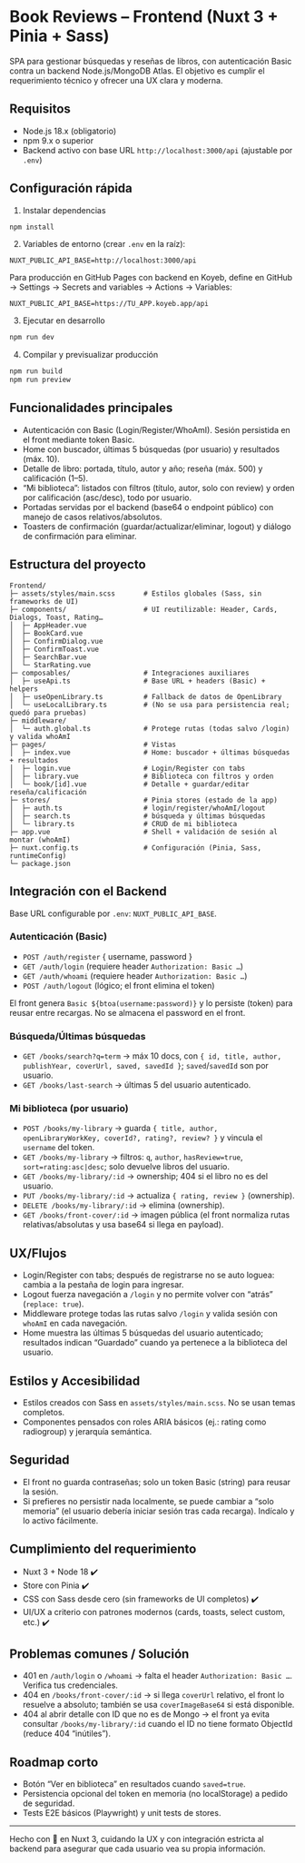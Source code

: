 # Book Reviews – Frontend (Nuxt 3 + Pinia + Sass)

SPA para gestionar búsquedas y reseñas de libros, con autenticación Basic contra un backend Node.js/MongoDB Atlas. El objetivo es cumplir el requerimiento técnico y ofrecer una UX clara y moderna.

## Requisitos

- Node.js 18.x (obligatorio)
- npm 9.x o superior
- Backend activo con base URL `http://localhost:3000/api` (ajustable por `.env`)

## Configuración rápida

1) Instalar dependencias
```bash
npm install
```
2) Variables de entorno (crear `.env` en la raíz):
```env
NUXT_PUBLIC_API_BASE=http://localhost:3000/api
```

Para producción en GitHub Pages con backend en Koyeb, define en GitHub → Settings → Secrets and variables → Actions → Variables:
```
NUXT_PUBLIC_API_BASE=https://TU_APP.koyeb.app/api
```
3) Ejecutar en desarrollo
```bash
npm run dev
```
4) Compilar y previsualizar producción
```bash
npm run build
npm run preview
```

## Funcionalidades principales

- Autenticación con Basic (Login/Register/WhoAmI). Sesión persistida en el front mediante token Basic.
- Home con buscador, últimas 5 búsquedas (por usuario) y resultados (máx. 10).
- Detalle de libro: portada, título, autor y año; reseña (máx. 500) y calificación (1–5).
- “Mi biblioteca”: listados con filtros (título, autor, solo con review) y orden por calificación (asc/desc), todo por usuario.
- Portadas servidas por el backend (base64 o endpoint público) con manejo de casos relativos/absolutos.
- Toasters de confirmación (guardar/actualizar/eliminar, logout) y diálogo de confirmación para eliminar.

## Estructura del proyecto

```
Frontend/
├─ assets/styles/main.scss       # Estilos globales (Sass, sin frameworks de UI)
├─ components/                   # UI reutilizable: Header, Cards, Dialogs, Toast, Rating…
│  ├─ AppHeader.vue
│  ├─ BookCard.vue
│  ├─ ConfirmDialog.vue
│  ├─ ConfirmToast.vue
│  ├─ SearchBar.vue
│  └─ StarRating.vue
├─ composables/                  # Integraciones auxiliares
│  ├─ useApi.ts                  # Base URL + headers (Basic) + helpers
│  ├─ useOpenLibrary.ts          # Fallback de datos de OpenLibrary
│  └─ useLocalLibrary.ts         # (No se usa para persistencia real; quedó para pruebas)
├─ middleware/
│  └─ auth.global.ts             # Protege rutas (todas salvo /login) y valida whoAmI
├─ pages/                        # Vistas
│  ├─ index.vue                  # Home: buscador + últimas búsquedas + resultados
│  ├─ login.vue                  # Login/Register con tabs
│  ├─ library.vue                # Biblioteca con filtros y orden
│  └─ book/[id].vue              # Detalle + guardar/editar reseña/calificación
├─ stores/                       # Pinia stores (estado de la app)
│  ├─ auth.ts                    # login/register/whoAmI/logout
│  ├─ search.ts                  # búsqueda y últimas búsquedas
│  └─ library.ts                 # CRUD de mi biblioteca
├─ app.vue                       # Shell + validación de sesión al montar (whoAmI)
├─ nuxt.config.ts                # Configuración (Pinia, Sass, runtimeConfig)
└─ package.json
```

## Integración con el Backend

Base URL configurable por `.env`: `NUXT_PUBLIC_API_BASE`.

### Autenticación (Basic)
- `POST /auth/register` { username, password }
- `GET /auth/login` (requiere header `Authorization: Basic …`)
- `GET /auth/whoami` (requiere header `Authorization: Basic …`)
- `POST /auth/logout` (lógico; el front elimina el token)

El front genera `Basic ${btoa(username:password)}` y lo persiste (token) para reusar entre recargas. No se almacena el password en el front.

### Búsqueda/Últimas búsquedas
- `GET /books/search?q=term` → máx 10 docs, con `{ id, title, author, publishYear, coverUrl, saved, savedId }`; `saved`/`savedId` son por usuario.
- `GET /books/last-search` → últimas 5 del usuario autenticado.

### Mi biblioteca (por usuario)
- `POST /books/my-library` → guarda `{ title, author, openLibraryWorkKey, coverId?, rating?, review? }` y vincula el `username` del token.
- `GET /books/my-library` → filtros: `q`, `author`, `hasReview=true`, `sort=rating:asc|desc`; solo devuelve libros del usuario.
- `GET /books/my-library/:id` → ownership; 404 si el libro no es del usuario.
- `PUT /books/my-library/:id` → actualiza `{ rating, review }` (ownership).
- `DELETE /books/my-library/:id` → elimina (ownership).
- `GET /books/front-cover/:id` → imagen pública (el front normaliza rutas relativas/absolutas y usa base64 si llega en payload).

## UX/Flujos

- Login/Register con tabs; después de registrarse no se auto loguea: cambia a la pestaña de login para ingresar.
- Logout fuerza navegación a `/login` y no permite volver con “atrás” (`replace: true`).
- Middleware protege todas las rutas salvo `/login` y valida sesión con `whoAmI` en cada navegación.
- Home muestra las últimas 5 búsquedas del usuario autenticado; resultados indican “Guardado” cuando ya pertenece a la biblioteca del usuario.

## Estilos y Accesibilidad

- Estilos creados con Sass en `assets/styles/main.scss`. No se usan temas completos.
- Componentes pensados con roles ARIA básicos (ej.: rating como radiogroup) y jerarquía semántica.

## Seguridad

- El front no guarda contraseñas; solo un token Basic (string) para reusar la sesión.
- Si prefieres no persistir nada localmente, se puede cambiar a “solo memoria” (el usuario debería iniciar sesión tras cada recarga). Indícalo y lo activo fácilmente.

## Cumplimiento del requerimiento

- Nuxt 3 + Node 18 ✔️
- Store con Pinia ✔️
- CSS con Sass desde cero (sin frameworks de UI completos) ✔️
- UI/UX a criterio con patrones modernos (cards, toasts, select custom, etc.) ✔️

## Problemas comunes / Solución

- 401 en `/auth/login` o `/whoami` → falta el header `Authorization: Basic …`. Verifica tus credenciales.
- 404 en `/books/front-cover/:id` → si llega `coverUrl` relativo, el front lo resuelve a absoluto; también se usa `coverImageBase64` si está disponible.
- 404 al abrir detalle con ID que no es de Mongo → el front ya evita consultar `/books/my-library/:id` cuando el ID no tiene formato ObjectId (reduce 404 “inútiles”).

## Roadmap corto

- Botón “Ver en biblioteca” en resultados cuando `saved=true`.
- Persistencia opcional del token en memoria (no localStorage) a pedido de seguridad.
- Tests E2E básicos (Playwright) y unit tests de stores.

---

Hecho con 💙 en Nuxt 3, cuidando la UX y con integración estricta al backend para asegurar que cada usuario vea su propia información.
